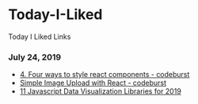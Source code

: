 # Today-I-Liked
Today I Liked Links

### July 24, 2019 
- [4. Four ways to style react components - codeburst](https://codeburst.io/4-four-ways-to-style-react-components-ac6f323da822) 
- [Simple Image Upload with React - codeburst](https://codeburst.io/react-image-upload-with-kittens-cc96430eaece) 
- [11 Javascript Data Visualization Libraries for 2019](https://blog.bitsrc.io/11-javascript-charts-and-data-visualization-libraries-for-2018-f01a283a5727) 
